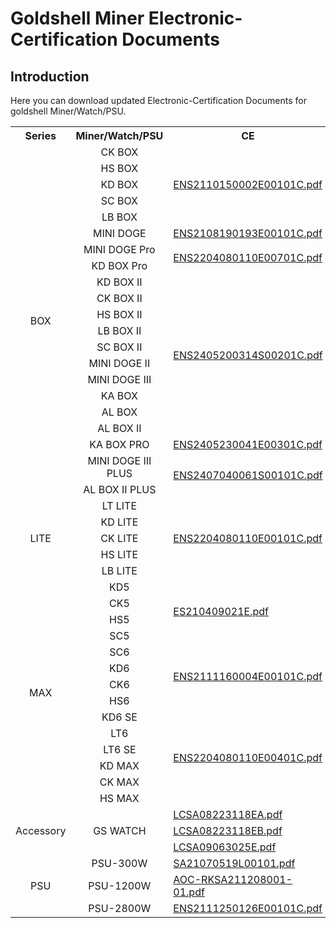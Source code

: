 # Goldshell Miner Electronic-Certification Documents
## Introduction
Here you can download updated Electronic-Certification Documents for goldshell Miner/Watch/PSU.

<table>
	<tr>
	    <th >Series</th>
        <th >Miner/Watch/PSU</th>
        <th >CE</th>
        <th >FCC</th>
	</tr >
	<tr>
        <td rowspan="21" style="text-align: center; vertical-align: middle;">BOX</td>
	    <td style="text-align: center; vertical-align: middle; width: 150px">CK BOX</td>
	    <td rowspan="5"><a href=https://raw.githubusercontent.com/goldshellminer/Electronic-Certification/main/CE/ENS2110150002E00101C.pdf>ENS2110150002E00101C.pdf</a>
        </td>
	    <td rowspan="5"><a href=https://raw.githubusercontent.com/goldshellminer/Electronic-Certification/main/FCC/ENS2110150002E00301C.pdf>ENS2110150002E00301C.pdf</a></td>  
	</tr >
	<tr>
	    <td style="text-align: center; vertical-align: middle; width: 150px">HS BOX</td>
	</tr>
	<tr>
	    <td style="text-align: center; vertical-align: middle; width: 150px">KD BOX</td>
	</tr>
    <tr>
	    <td style="text-align: center; vertical-align: middle; width: 150px">SC BOX</td>
	</tr>
    <tr>
	    <td style="text-align: center; vertical-align: middle; width: 150px">LB BOX</td>
	</tr>
    <tr>
	    <td style="text-align: center; vertical-align: middle; width: 150px">MINI DOGE</td>
        <td><a href=https://raw.githubusercontent.com/goldshellminer/Electronic-Certification/main/CE/ENS2108190193E00101C.pdf>ENS2108190193E00101C.pdf</a></td>
        <td><a href=https://raw.githubusercontent.com/goldshellminer/Electronic-Certification/main/FCC/ENS2110130001E00101C.pdf>ENS2110130001E00101C.pdf</a></td>
	</tr>
    <tr>
	    <td style="text-align: center; vertical-align: middle; width: 150px">MINI DOGE Pro</td>
        <td rowspan="2"><a href=https://raw.githubusercontent.com/goldshellminer/Electronic-Certification/main/CE/ENS2110150002E00101C.pdf>ENS2204080110E00701C.pdf</a></td> 
        <td rowspan="2"><a href=https://raw.githubusercontent.com/goldshellminer/Electronic-Certification/main/FCC/ENS2110150002E00301C.pdf>ENS2204080110E00901C.pdf</a></td> 
	</tr>
    <tr>
	    <td style="text-align: center; vertical-align: middle; width: 150px">KD BOX Pro</td>
	</tr>
    <tr>
	    <td style="text-align: center; vertical-align: middle; width: 150px">KD BOX II</td>
        <td rowspan="10"><a href=https://raw.githubusercontent.com/goldshellminer/Electronic-Certification/main/CE/ENS2405200314S00201C.pdf>ENS2405200314S00201C.pdf</a></td> 
        <td rowspan="10"><a href=https://raw.githubusercontent.com/goldshellminer/Electronic-Certification/main/FCC/ENS2408260197E00101C.pdf>ENS2408260197E00101C.pdf</td> 
	</tr>
    <tr>
	    <td style="text-align: center; vertical-align: middle; width: 150px">CK BOX II</td>
	</tr>
    <tr>
	    <td style="text-align: center; vertical-align: middle; width: 150px">HS BOX II</td>
	</tr>
    <tr>
	    <td style="text-align: center; vertical-align: middle; width: 150px">LB BOX II</td>
	</tr>
    <tr>
	    <td style="text-align: center; vertical-align: middle; width: 150px">SC BOX II</td>
	</tr>
    <tr>
	    <td style="text-align: center; vertical-align: middle; width: 150px">MINI DOGE II</td>
	</tr>
    <tr>
	    <td style="text-align: center; vertical-align: middle; width: 150px">MINI DOGE III</td>
	</tr>
    <tr>
	    <td style="text-align: center; vertical-align: middle; width: 150px">KA BOX</td>
	</tr>
    <tr>
	    <td style="text-align: center; vertical-align: middle; width: 150px">AL BOX</td>
	</tr>
    <tr>
	    <td style="text-align: center; vertical-align: middle; width: 150px">AL BOX II</td>
	</tr>
    <tr>
	    <td style="text-align: center; vertical-align: middle; width: 150px">KA BOX PRO</td>
        <td><a href=https://raw.githubusercontent.com/goldshellminer/Electronic-Certification/main/CE/ENS2405230041E00301C.pdf>ENS2405230041E00301C.pdf</a></td> 
        <td><a href=https://raw.githubusercontent.com/goldshellminer/Electronic-Certification/main/FCC/ENS2405230041E00201C.pdf>ENS2405230041E00201C.pdf</a></td> 
	</tr>
    <tr>
	    <td style="text-align: center; vertical-align: middle; width: 150px">MINI DOGE III PLUS</td>
        <td rowspan="2"><a href=https://raw.githubusercontent.com/goldshellminer/Electronic-Certification/main/CE/ENS2407040061S00101C.pdf>ENS2407040061S00101C.pdf</a></td> 
        <td rowspan="2"><a href=https://raw.githubusercontent.com/goldshellminer/Electronic-Certification/main/FCC/ENS2407040061E00301C.pdf>ENS2407040061E00301C.pdf</td> 
	</tr>
	<tr>
	    <td style="text-align: center; vertical-align: middle; width: 150px">AL BOX II PLUS</td>
	</tr>
    <tr>
        <td rowspan="5" style="text-align: center; vertical-align: middle;">LITE</td>
	    <td style="text-align: center; vertical-align: middle; width: 150px">LT LITE</td>
	    <td rowspan="5"><a href=https://raw.githubusercontent.com/goldshellminer/Electronic-Certification/main/CE/ENS2204080110E00101C.pdf>ENS2204080110E00101C.pdf</a>
        </td>
	    <td rowspan="5"><a href=https://raw.githubusercontent.com/goldshellminer/Electronic-Certification/main/FCC/ENS2204080110E00301C.pdf>ENS2204080110E00301C.pdf</a></td>  
	</tr >
    <tr>
	    <td style="text-align: center; vertical-align: middle; width: 150px">KD LITE</td>
	</tr>
    <tr>
	    <td style="text-align: center; vertical-align: middle; width: 150px">CK LITE</td>
	</tr>
    <tr>
	    <td style="text-align: center; vertical-align: middle; width: 150px">HS LITE</td>
	</tr>
    <tr>
	    <td style="text-align: center; vertical-align: middle; width: 150px">LB LITE</td>
	</tr>
    <tr>
        <td rowspan="14" style="text-align: center; vertical-align: middle;">MAX</td>
	    <td style="text-align: center; vertical-align: middle; width: 150px">KD5</td>
	    <td rowspan="4"><a href=https://raw.githubusercontent.com/goldshellminer/Electronic-Certification/main/CE/ES210409021E.pdf>ES210409021E.pdf</a>
        </td>
	    <td rowspan="4"><a href=https://raw.githubusercontent.com/goldshellminer/Electronic-Certification/main/FCC/ES210409023E.pdf>ES210409023E.pdf</a></td>  
	</tr >
    <tr>
	    <td style="text-align: center; vertical-align: middle; width: 150px">CK5</td>
	</tr>
    <tr>
	    <td style="text-align: center; vertical-align: middle; width: 150px">HS5</td>
	</tr>
    <tr>
	    <td style="text-align: center; vertical-align: middle; width: 150px">SC5</td>
	</tr>
    <tr>
	    <td style="text-align: center; vertical-align: middle; width: 150px">SC6</td>
	    <td rowspan="4"><a href=https://raw.githubusercontent.com/goldshellminer/Electronic-Certification/main/CE/ENS2111160004E00101C.pdf>ENS2111160004E00101C.pdf</a>
        </td>
	    <td rowspan="4"><a href=https://raw.githubusercontent.com/goldshellminer/Electronic-Certification/main/FCC/ENS2111160004E00301C.pdf>ENS2111160004E00301C.pdf</a></td>  
	</tr >
    <tr>
	    <td style="text-align: center; vertical-align: middle; width: 150px">KD6</td>
	</tr>
    <tr>
	    <td style="text-align: center; vertical-align: middle; width: 150px">CK6</td>
	</tr>
    <tr>
	    <td style="text-align: center; vertical-align: middle; width: 150px">HS6</td>
	</tr>
    <tr>
	    <td style="text-align: center; vertical-align: middle; width: 150px">KD6 SE</td>
	    <td rowspan="6"><a href=https://raw.githubusercontent.com/goldshellminer/Electronic-Certification/main/CE/ENS2204080110E00401C.pdf>ENS2204080110E00401C.pdf</a>
        </td>
	    <td rowspan="6"><a href=https://raw.githubusercontent.com/goldshellminer/Electronic-Certification/main/FCC/ENS2204080110E00601C.pdf>ENS2204080110E00601C.pdf</a></td> 
	</tr >
    <tr>
	    <td style="text-align: center; vertical-align: middle; width: 150px">LT6</td>
	</tr>
    <tr>
	    <td style="text-align: center; vertical-align: middle; width: 150px">LT6 SE</td>
	</tr>
    <tr>
	    <td style="text-align: center; vertical-align: middle; width: 150px">KD MAX</td>
	</tr>
    <tr>
	    <td style="text-align: center; vertical-align: middle; width: 150px">CK MAX</td>
	</tr>
    <tr>
	    <td style="text-align: center; vertical-align: middle; width: 150px">HS MAX</td>
	</tr>
    <tr>
        <td rowspan="3" style="text-align: center; vertical-align: middle;">Accessory</td>
	    <td rowspan="3" style="text-align: center; vertical-align: middle; width: 150px">GS WATCH</td>
	    <td><a href=https://raw.githubusercontent.com/goldshellminer/Electronic-Certification/main/CE/LCSA08223118EA.pdf>LCSA08223118EA.pdf</a>
        </td>
	    <td rowspan="3">/</td>  
	</tr>
    <tr>
	    <td><a href=https://raw.githubusercontent.com/goldshellminer/Electronic-Certification/main/CE/LCSA08223118EB.pdf>LCSA08223118EB.pdf</a></td>
	</tr>
    <tr>
	    <td><a href=https://raw.githubusercontent.com/goldshellminer/Electronic-Certification/main/CE/LCSA09063025E.pdf>LCSA09063025E.pdf</a></td>
	</tr>
    <tr>
        <td rowspan="3" style="text-align: center; vertical-align: middle;">PSU</td>
	    <td style="text-align: center; vertical-align: middle; width: 150px">PSU-300W</td>
	    <td><a href=https://raw.githubusercontent.com/goldshellminer/Electronic-Certification/main/CE/SA21070519L00101.pdf>SA21070519L00101.pdf</a>
        </td>
	    <td>/</td>  
	</tr >
    <tr>
	    <td style="text-align: center; vertical-align: middle; width: 150px">PSU-1200W</td>
	    <td><a href=https://raw.githubusercontent.com/goldshellminer/Electronic-Certification/main/CE/AOC-RKSA211208001-01.pdf>AOC-RKSA211208001-01.pdf</a>
        </td>
	    <td>/</td>  
	</tr >
    <tr>
	    <td style="text-align: center; vertical-align: middle; width: 150px">PSU-2800W</td>
	    <td><a href=https://raw.githubusercontent.com/goldshellminer/Electronic-Certification/main/CE/ENS2111250126E00101C.pdf>ENS2111250126E00101C.pdf</a>
        </td>
	    <td>/</td>  
	</tr >
</table>

